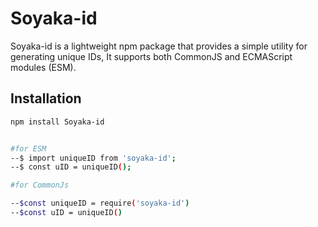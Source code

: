 # Soyaka-id

Soyaka-id is a lightweight npm package that provides a simple utility for generating unique IDs, It supports both CommonJS and ECMAScript modules (ESM).

## Installation

```bash
npm install Soyaka-id


#for ESM
--$ import uniqueID from 'soyaka-id';
--$ const uID = uniqueID();

#for CommonJs

--$const uniqueID = require('soyaka-id')
--$const uID = uniqueID()
